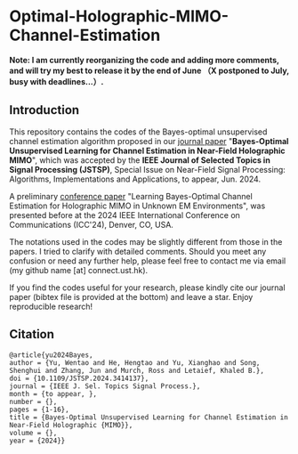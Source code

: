 # Optimal-Holographic-MIMO-Channel-Estimation

**Note: I am currently reorganizing the code and adding more comments, and will try my best to release it by the end of June （X postponed to July, busy with deadlines...）.**

## Introduction

This repository contains the codes of the Bayes-optimal unsupervised channel estimation algorithm proposed in our [journal paper](https://ieeexplore.ieee.org/document/10556727) "**Bayes-Optimal Unsupervised Learning for Channel Estimation in Near-Field Holographic MIMO**", which was accepted by the **IEEE Journal of Selected Topics in Signal Processing (JSTSP)**, Special Issue on Near-Field Signal Processing: Algorithms, Implementations and Applications, to appear, Jun. 2024. 

A preliminary [conference paper](https://arxiv.org/abs/2311.07908) "Learning Bayes-Optimal Channel Estimation for Holographic MIMO in Unknown EM Environments", was presented before at the 2024 IEEE International Conference on Communications (ICC'24), Denver, CO, USA.

The notations used in the codes may be slightly different from those in the papers. I tried to clarify with detailed comments. Should you meet any confusion or need any further help, please feel free to contact me via email (my github name [at] connect.ust.hk).

If you find the codes useful for your research, please kindly cite our journal paper (bibtex file is provided at the bottom) and leave a star. Enjoy reproducible research!

## Citation

```
@article{yu2024Bayes,
author = {Yu, Wentao and He, Hengtao and Yu, Xianghao and Song, Shenghui and Zhang, Jun and Murch, Ross and Letaief, Khaled B.},
doi = {10.1109/JSTSP.2024.3414137},
journal = {IEEE J. Sel. Topics Signal Process.},
month = {to appear, },
number = {},
pages = {1-16},
title = {Bayes-Optimal Unsupervised Learning for Channel Estimation in Near-Field Holographic {MIMO}},
volume = {},
year = {2024}}
```
